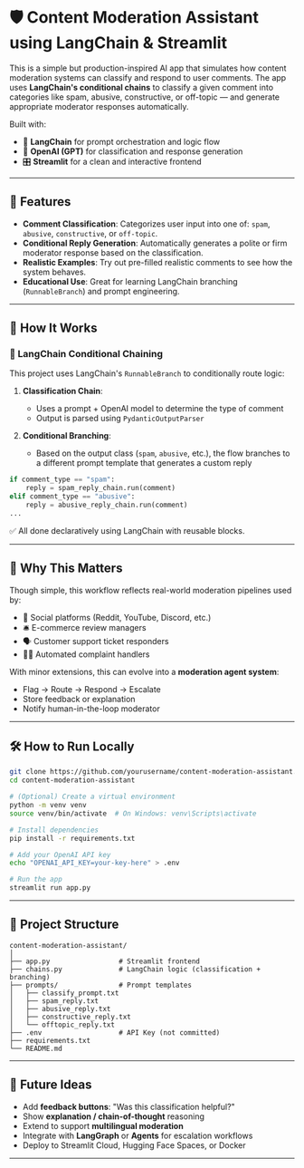# 🛡️ Content Moderation Assistant using LangChain & Streamlit

This is a simple but production-inspired AI app that simulates how content moderation systems can classify and respond to user comments. The app uses **LangChain's conditional chains** to classify a given comment into categories like spam, abusive, constructive, or off-topic — and generate appropriate moderator responses automatically.

Built with:

* 💬 **LangChain** for prompt orchestration and logic flow
* 🧐 **OpenAI (GPT)** for classification and response generation
* 🎛️ **Streamlit** for a clean and interactive frontend

---

## 🚀 Features

* **Comment Classification**: Categorizes user input into one of: `spam`, `abusive`, `constructive`, or `off-topic`.
* **Conditional Reply Generation**: Automatically generates a polite or firm moderator response based on the classification.
* **Realistic Examples**: Try out pre-filled realistic comments to see how the system behaves.
* **Educational Use**: Great for learning LangChain branching (`RunnableBranch`) and prompt engineering.

---

## 🔧 How It Works

### 🔁 LangChain Conditional Chaining

This project uses LangChain's `RunnableBranch` to conditionally route logic:

1. **Classification Chain**:

   * Uses a prompt + OpenAI model to determine the type of comment
   * Output is parsed using `PydanticOutputParser`

2. **Conditional Branching**:

   * Based on the output class (`spam`, `abusive`, etc.), the flow branches to a different prompt template that generates a custom reply

```python
if comment_type == "spam":
    reply = spam_reply_chain.run(comment)
elif comment_type == "abusive":
    reply = abusive_reply_chain.run(comment)
...
```

✅ All done declaratively using LangChain with reusable blocks.

---

## 🧠 Why This Matters

Though simple, this workflow reflects real-world moderation pipelines used by:

* 🥝 Social platforms (Reddit, YouTube, Discord, etc.)
* 🛎️ E-commerce review managers
* 🗣️ Customer support ticket responders
* 🧑‍⚖️ Automated complaint handlers

With minor extensions, this can evolve into a **moderation agent system**:

* Flag → Route → Respond → Escalate
* Store feedback or explanation
* Notify human-in-the-loop moderator

---

## 🛠️ How to Run Locally

```bash
git clone https://github.com/yourusername/content-moderation-assistant.git
cd content-moderation-assistant

# (Optional) Create a virtual environment
python -m venv venv
source venv/bin/activate  # On Windows: venv\Scripts\activate

# Install dependencies
pip install -r requirements.txt

# Add your OpenAI API key
echo "OPENAI_API_KEY=your-key-here" > .env

# Run the app
streamlit run app.py
```

---

## 📁 Project Structure

```
content-moderation-assistant/
│
├── app.py                 # Streamlit frontend
├── chains.py              # LangChain logic (classification + branching)
├── prompts/               # Prompt templates
│   ├── classify_prompt.txt
│   ├── spam_reply.txt
│   ├── abusive_reply.txt
│   ├── constructive_reply.txt
│   └── offtopic_reply.txt
├── .env                   # API Key (not committed)
├── requirements.txt
└── README.md
```

---

## 🔮 Future Ideas

* Add **feedback buttons**: "Was this classification helpful?"
* Show **explanation / chain-of-thought** reasoning
* Extend to support **multilingual moderation**
* Integrate with **LangGraph** or **Agents** for escalation workflows
* Deploy to Streamlit Cloud, Hugging Face Spaces, or Docker

---


